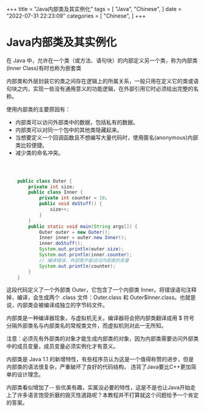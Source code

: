 
+++
title = "Java内部类及其实例化"
tags = [
"Java",
"Chinese",
]
date = "2022-07-31 22:23:09"
categories = [
"Chinese",
]
+++

# Java内部类及其实例化
    

在 Java 中，允许在一个类（或方法、语句块）的内部定义另一个类，称为内部类(Inner Class)有时也称为嵌套类



  
内部类和外层封装它的类之间存在逻辑上的所属关系，一般只用在定义它的类或语句块之内，实现一些没有通用意义的功能逻辑，在外部引用它时必须给出完整的名称。  
  
使用内部类的主要原因有：

  * 内部类可以访问外部类中的数据，包括私有的数据。
  * 内部类可以对同一个包中的其他类隐藏起来。
  * 当想要定义一个回调函数且不想编写大量代码时，使用匿名(anonymous)内部类比较便捷。
  * 减少类的命名冲突。

  



``` java

    
    
    public class Outer {
        private int size;
        public class Inner {
            private int counter = 10;
            public void doStuff() {
                size++;
            }
        }
        public static void main(String args[]) {
            Outer outer = new Outer();
            Inner inner = outer.new Inner();
            inner.doStuff();
            System.out.println(outer.size);
            System.out.println(inner.counter);
            // 编译错误，外部类不能访问内部类的变量
            System.out.println(counter);
        }
    }
```

这段代码定义了一个外部类 Outer，它包含了一个内部类 Inner。将错误语句注释掉，编译，会生成两个 .class 文件：Outer.class 和
Outer$Inner.class。也就是说，内部类会被编译成独立的字节码文件。  
  
内部类是一种编译器现象，与虚拟机无关。编译器将会把内部类翻译成用 $ 符号分隔外部类名与内部类名的常规类文件，而虚拟机则对此一无所知。  
  
注意：必须先有外部类的对象才能生成内部类的对象，因为内部类需要访问外部类中的成员变量，成员变量必须实例化才有意义。  
  
内部类是 Java 1.1 的新增特性，有些程序员认为这是一个值得称赞的进步，但是内部类的语法很复杂，严重破坏了良好的代码结构，
违背了Java要比C++更加简单的设计理念。  
  
内部类看似增加了--
些优美有趣，实属没必要的特性，这是不是也让Java开始走上了许多语言饱受折磨的毁灭性道路呢？本教程并不打算就这个问题给予一个肯定的答案。
